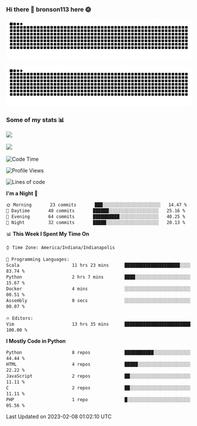 ### Hi there 👋 bronson113 here 🌞
<div align="center">

![GitHub Snake Light](https://raw.githubusercontent.com/bronson113/bronson113/snake/github-snake.svg#gh-light-mode-only)

![GitHub Snake dark](https://raw.githubusercontent.com/bronson113/bronson113/snake/github-snake-dark.svg#gh-dark-mode-only)

</div>

### Some of my stats 📊
![](https://github-readme-stats-sigma-five.vercel.app/api?username=bronson113&theme=transparent&show_icons=true)

![](https://github-readme-stats-sigma-five.vercel.app/api/top-langs/?username=bronson113&theme=transparent&layout=compact&card_width=445)



<!--START_SECTION:waka-->
![Code Time](http://img.shields.io/badge/Code%20Time-41%20hrs%2053%20mins-blue)

![Profile Views](http://img.shields.io/badge/Profile%20Views-0-blue)

![Lines of code](https://img.shields.io/badge/From%20Hello%20World%20I%27ve%20Written-119%20Thousand%20lines%20of%20code-blue)

**I'm a Night 🦉** 

```text
🌞 Morning       23 commits       ███░░░░░░░░░░░░░░░░░░░░░░   14.47 % 
🌆 Daytime       40 commits       ██████░░░░░░░░░░░░░░░░░░░   25.16 % 
🌃 Evening       64 commits       ██████████░░░░░░░░░░░░░░░   40.25 % 
🌙 Night         32 commits       █████░░░░░░░░░░░░░░░░░░░░   20.13 % 

```


📊 **This Week I Spent My Time On** 

```text
⌚︎ Time Zone: America/Indiana/Indianapolis

💬 Programming Languages: 
Scala                    11 hrs 23 mins      █████████████████████░░░░   83.74 % 
Python                   2 hrs 7 mins        ████░░░░░░░░░░░░░░░░░░░░░   15.67 % 
Docker                   4 mins              ░░░░░░░░░░░░░░░░░░░░░░░░░   00.51 % 
Assembly                 0 secs              ░░░░░░░░░░░░░░░░░░░░░░░░░   00.07 % 

🔥 Editors: 
Vim                      13 hrs 35 mins      █████████████████████████   100.00 % 

```

**I Mostly Code in Python** 

```text
Python                   8 repos             ███████████░░░░░░░░░░░░░░   44.44 % 
HTML                     4 repos             █████░░░░░░░░░░░░░░░░░░░░   22.22 % 
JavaScript               2 repos             ██░░░░░░░░░░░░░░░░░░░░░░░   11.11 % 
C                        2 repos             ██░░░░░░░░░░░░░░░░░░░░░░░   11.11 % 
PHP                      1 repo              █░░░░░░░░░░░░░░░░░░░░░░░░   05.56 % 

```



 Last Updated on 2023-02-08 01:02:10 UTC
<!--END_SECTION:waka-->
